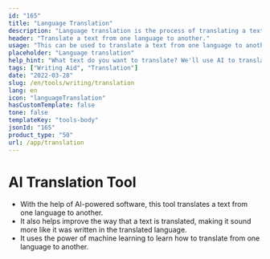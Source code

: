 ```yaml
---
id: "165"
title: "Language Translation"
description: "Language translation is the process of translating a text from one language to another. This can be done automatically, with the help of AI-powered software. AI-powered language translation software is able to translate a text from one language to another. The software also helps improve the way that a text is translated, making it sound more like it was written in the translated language."
header: "Translate a text from one language to another."
usage: "This can be used to translate a text from one language to another. It can also be used to help improve the way that a text is translated."
placeholder: "Language translation"
help_hint: "What text do you want to translate? We'll use AI to translate it from one language to another."
tags: ["Writing Aid", "Translation"]
date: "2022-03-28"
slug: /en/tools/writing/translation
lang: en
icon: "languageTranslation"
hasCustomTemplate: false
tone: false
templateKey: "tools-body"
jsonId: "165"
product_type: "50"
url: /app/translation
---
```


# AI Translation Tool

- With the help of AI-powered software, this tool translates a text from one language to another.
- It also helps improve the way that a text is translated, making it sound more like it was written in the translated language.
- It uses the power of machine learning to learn how to translate from one language to another.
